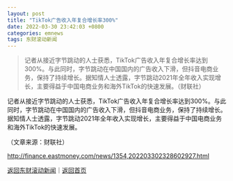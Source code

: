 ```yaml
---
layout: post
title: "TikTok广告收入年复合增长率300%"
date: 2022-03-30 23:42:03 +0800
categories: emnews
tags: 东财滚动新闻
---
```

> 记者从接近字节跳动的人士获悉，TikTok广告收入年复合增长率达到300%。与此同时，字节跳动在中国国内的广告收入下滑，但抖音电商业务，保持了持续增长。据知情人士透露，字节跳动2021年全年收入实现增长，主要得益于中国电商业务和海外TikTok的快速发展。（财联社）

<p>记者从接近字节跳动的人士获悉，TikTok广告收入年复合增长率达到300%。与此同时，字节跳动在中国国内的广告收入下滑，但抖音电商业务，保持了持续增长。据知情人士透露，字节跳动2021年全年收入实现增长，主要得益于中国电商业务和海外TikTok的快速发展。</p><p class="em_media">（文章来源：财联社）</p>

<http://finance.eastmoney.com/news/1354,202203302328602927.html>

[返回东财滚动新闻](//finews.withounder.com/emnews/)｜[返回首页](//finews.withounder.com/)